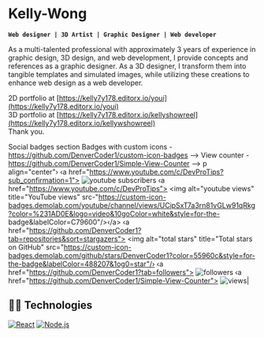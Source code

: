 # Kelly-Wong
**`Web designer | 3D Artist | Graphic Designer | Web developer`**

As a multi-talented professional with approximately 3 years of experience in graphic design, 3D design, and web development, I provide concepts and references as a graphic designer. As a 3D designer, I transform them into tangible templates and simulated images, while utilizing these creations to enhance web design as a web developer.

2D portfolio at [https://kelly7y178.editorx.io/youi](https://kelly7y178.editorx.io/youi)   
3D portfolio at [https://kelly7y178.editorx.io/kellyshowreel](https://kelly7y178.editorx.io/kellywshowreel)  
Thank you. 




Social badges
section
Badges with custom icons - https://github.com/DenverCoder1/custom-icon-badges -->
View counter - https://github.com/DenverCoder1/Simple-View-Counter -->
p align="center"›
‹a href="https://www.youtube.com/c/DevProTips?sub_confirmation=1">
<img alt="youtube subscribers" title="Subscribe to my YouTube channel" src="https://custom-icon-badges.demolab.com/youtube/channel/subscribers/UCipSxT7a3rn81vGLw91qRkg?
color=%2305D44&label=SUBSCRIBE&logo=video&logoColor=white&style=for-the-badge&labe]Color=CE4630"/></a>
‹a href="https://www.youtube.com/c/DevProTips">
<img alt="youtube views" title="YouTube views" src-"https://custom-icon-badges.demolab.com/youtube/channel/views/UCipSxT7a3rn81vGLw91qRkg?color=%231AD0E&logo=video&10goColor=white&style=for-the-
badge&labelColor=С79600"/>‹/a>
‹a href="https://github.com/DenverCoder1?tab=repositories&sort=stargazers">
<img alt="total stars" title="Total stars on GitHub" src="https://custom-icon-badges.demolab.com/github/stars/DenverCoder1?color=55960c&style=for-the-badge&labelColor=488207&1og0=star"/›</a>
‹a href="https://github.com/DenverCoder1?tab=followers">
<img alt="followers" title="Follow me on Github"
src="https://custom-icon-badges.demolab.com/github/followers/DenverCoder1?color=236ad3&labelColor=1155ba&style=for-the-badge&logo=person-
add&label=Follow&logoColor=white" /></a>
‹a href="https://github.com/DenverCoder1/Simple-View-Counter">
<img alt="views" title="GitHub profile views" src="https://freshidea.com/jonah/app/DenverCoder1-profile-views"/></a>|

## 👨‍💻 Technologies

[![React](https://custom-icon-badges.demolab.com/badge/-React-218AAB?style=for-the-badge&logo=react&logoColor=white)](https://reactjs.org/)
[![Node.js](https://custom-icon-badges.demolab.com/badge/-Node.js-339933?style=for-the-badge&logo=node.js&logoColor=white)](https://nodejs.org/)

